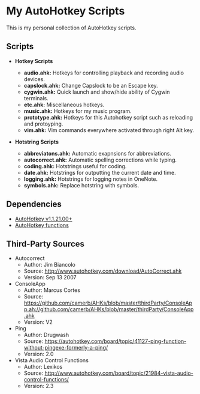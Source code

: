 # My AutoHotkey Scripts

This is my personal collection of AutoHotkey scripts.

## Scripts
* __Hotkey Scripts__
  - __audio.ahk:__ Hotkeys for controlling playback and recording audio devices.
  - __capslock.ahk:__ Change Capslock to be an Escape key.
  - __cygwin.ahk:__ Quick launch and show/hide ability of Cygwin terminals.
  - __etc.ahk:__ Miscellaneous hotkeys.
  - __music.ahk:__ Hotkeys for my music program.
  - __prototype.ahk:__ Hotkeys for this Autohotkey script such as reloading and protoyping.
  - __vim.ahk:__ Vim commands everywhere activated through right Alt key.

* __Hotstring Scripts__
  - __abbreviatons.ahk:__ Automatic exapnsions for abbreviations.
  - __autocorrect.ahk:__ Automatic spelling corrections while typing.
  - __coding.ahk:__ Hotstrings useful for coding.
  - __date.ahk:__ Hotstrings for outputting the current date and time.
  - __logging.ahk:__ Hotstrings for logging notes in OneNote.
  - __symbols.ahk:__ Replace hotstring with symbols.

## Dependencies
* [AutoHotkey v1.1.21.00+](http://ahkscript.org/)
* [AutoHotkey functions](https://github.com/adammansfield/autohotkey-functions)

## Third-Party Sources
* Autocorrect
  - Author: Jim Biancolo
  - Source: http://www.autohotkey.com/download/AutoCorrect.ahk
  - Version: Sep 13 2007
* ConsoleApp
  - Author: Marcus Cortes
  - Source: https://github.com/camerb/AHKs/blob/master/thirdParty/ConsoleApp.ah://github.com/camerb/AHKs/blob/master/thirdParty/ConsoleApp.ahk
  - Version: V2
* Ping
  - Author: Drugwash
  - Source: https://autohotkey.com/board/topic/41127-ping-function-without-pingexe-formerly-a-ping/
  - Version: 2.0
* Vista Audio Control Functions
  - Author: Lexikos
  - Source: http://www.autohotkey.com/board/topic/21984-vista-audio-control-functions/
  - Version: 2.3
